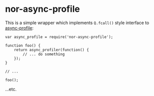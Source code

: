 nor-async-profile
=================

This is a simple wrapper which implements `Q.fcall()` style interface to [async-profile](https://github.com/ConradIrwin/async-profile):

```
var async_profile = require('nor-async-profile');

function foo() {
	return async_profiler(function() {
		// ... do something
	});
}

// ...

foo();

```

...etc.
